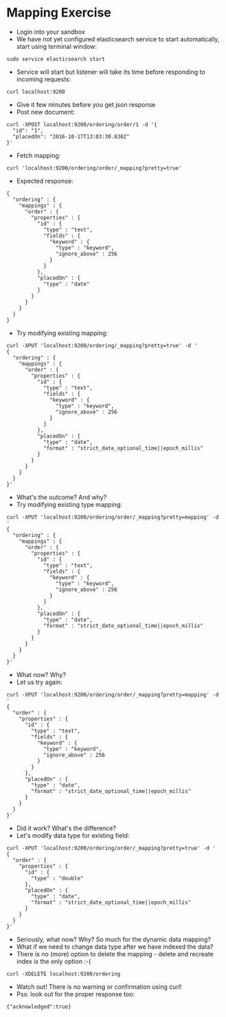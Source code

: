 # Mapping Exercise #

* Login into your sandbox
* We have not yet configured elasticsearch service to start automatically, start using terminal window:
```
sudo service elasticsearch start
```
* Service will start but listener will take its time before responding to incoming requests:
```
curl localhost:9200
```
* Give it few minutes before you get json response
* Post new document:
```
curl -XPOST localhost:9200/ordering/order/1 -d '{
  "id": "1", 
  "placedOn": "2016-10-17T13:03:30.830Z"
}'
```
* Fetch mapping:
```
curl 'localhost:9200/ordering/order/_mapping?pretty=true'
```
* Expected response:
```
{
  "ordering" : {
    "mappings" : {
      "order" : {
        "properties" : {
          "id" : {
            "type" : "text",
            "fields" : {
              "keyword" : {
                "type" : "keyword",
                "ignore_above" : 256
              }
            }
          },
          "placedOn" : {
            "type" : "date"
          }
        }
      }
    }
  }
}
```
* Try modifying existing mapping:
```
curl -XPUT 'localhost:9200/ordering/_mapping?pretty=true' -d '
{
  "ordering" : {
    "mappings" : {
      "order" : {
        "properties" : {
          "id" : {
            "type" : "text",
            "fields" : {
              "keyword" : {
                "type" : "keyword",
                "ignore_above" : 256
              }
            }
          },
          "placedOn" : {
            "type" : "date",
            "format" : "strict_date_optional_time||epoch_millis"
          }
        }
      }
    }
  }
}'
```
* What's the outcome? And why?
* Try modifying existing type mapping:
```
curl -XPUT 'localhost:9200/ordering/order/_mapping?pretty=mapping' -d '
{
  "ordering" : {
    "mappings" : {
      "order" : {
        "properties" : {
          "id" : {
            "type" : "text",
            "fields" : {
              "keyword" : {
                "type" : "keyword",
                "ignore_above" : 256
              }
            }
          },
          "placedOn" : {
            "type" : "date",
            "format" : "strict_date_optional_time||epoch_millis"
          }
        }
      }
    }
  }
}'
```
* What now? Why?
* Let us try again:
```
curl -XPUT 'localhost:9200/ordering/order/_mapping?pretty=mapping' -d '
{
  "order" : {
    "properties" : {
      "id" : {
        "type" : "text",
        "fields" : {
          "keyword" : {
            "type" : "keyword",
            "ignore_above" : 256
          }
        }
      },
      "placedOn" : {
        "type" : "date",
        "format" : "strict_date_optional_time||epoch_millis"
      }
    }
  }
}'
```
* Did it work? What's the difference?
* Let's modify data type for existing field:
```
curl -XPUT 'localhost:9200/ordering/order/_mapping?pretty=true' -d '
{
  "order" : {
    "properties" : {
      "id" : {
        "type" : "double"
      },
      "placedOn" : {
        "type" : "date",
        "format" : "strict_date_optional_time||epoch_millis"
      }
    }
  }
}'
```
* Seriously, what now? Why? So much for the dynamic data mapping?
* What if we need to change data type after we have indexed the data?
* There is no (more) option to delete the mapping - delete and recreate index is the only option :-(
```
curl -XDELETE localhost:9200/ordering
```
* Watch out! There is no warning or confirmation using curl!
* Pss: look out for the proper response too:
```
{"acknowledged":true}
```



